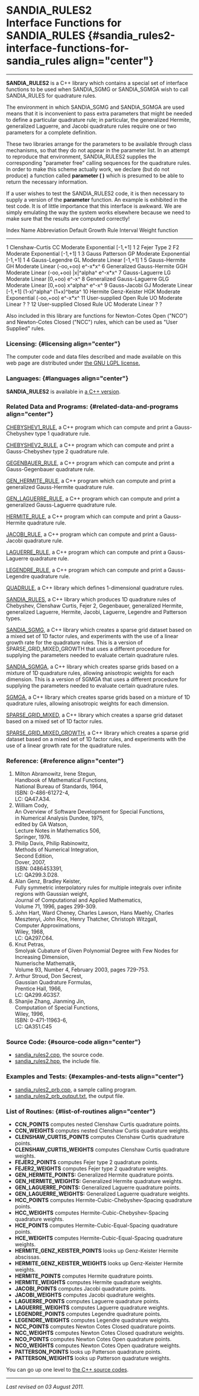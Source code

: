 SANDIA\_RULES2\
Interface Functions for SANDIA\_RULES {#sandia_rules2-interface-functions-for-sandia_rules align="center"}
=====================================

------------------------------------------------------------------------

**SANDIA\_RULES2** is a C++ library which contains a special set of
interface functions to be used when SANDIA\_SGMG or SANDIA\_SGMGA wish
to call SANDIA\_RULES for quadrature rules.

The environment in which SANDIA\_SGMG and SANDIA\_SGMGA are used means
that it is inconvenient to pass extra parameters that might be needed to
define a particular quadrature rule; in particular, the generalized
Hermite, generalized Laguerre, and Jacobi quadrature rules require one
or two parameters for a complete definition.

These two libraries arrange for the parameters to be available through
class mechanisms, so that they do not appear in the parameter list. In
an attempt to reproduce that environment, SANDIA\_RULES2 supplies the
corresponding "parameter free" calling sequences for the quadrature
rules. In order to make this scheme actually work, we declare (but do
not produce) a function called **parameter ( )** which is presumed to be
able to return the necessary information.

If a user wishes to test the SANDIA\_RULES2 code, it is then necessary
to supply a version of the **parameter** function. An example is
exhibited in the test code. It is of little importance that this
interface is awkward. We are simply emulating the way the system works
elsewhere because we need to make sure that the results are computed
correctly!

  Index   Name                         Abbreviation   Default Growth Rule    Interval    Weight function
  ------- ---------------------------- -------------- ---------------------- ----------- --------------------------
  1       Clenshaw-Curtis              CC             Moderate Exponential   \[-1,+1\]   1
  2       Fejer Type 2                 F2             Moderate Exponential   \[-1,+1\]   1
  3       Gauss Patterson              GP             Moderate Exponential   \[-1,+1\]   1
  4       Gauss-Legendre               GL             Moderate Linear        \[-1,+1\]   1
  5       Gauss-Hermite                GH             Moderate Linear        (-oo,+oo)   e^-x\*x^
  6       Generalized Gauss-Hermite    GGH            Moderate Linear        (-oo,+oo)   |x|^alpha^ e^-x\*x^
  7       Gauss-Laguerre               LG             Moderate Linear        \[0,+oo)    e^-x^
  8       Generalized Gauss-Laguerre   GLG            Moderate Linear        \[0,+oo)    x^alpha^ e^-x^
  9       Gauss-Jacobi                 GJ             Moderate Linear        \[-1,+1\]   (1-x)^alpha^ (1+x)^beta^
  10      Hermite Genz-Keister         HGK            Moderate Exponential   (-oo,+oo)   e^-x\*x^
  11      User-supplied Open Rule      UO             Moderate Linear        ?           ?
  12      User-supplied Closed Rule    UC             Moderate Linear        ?           ?

Also included in this library are functions for Newton-Cotes Open
("NCO") and Newton-Cotes Closed ("NCC") rules, which can be used as
"User Supplied" rules.

### Licensing: {#licensing align="center"}

The computer code and data files described and made available on this
web page are distributed under [the GNU LGPL
license.](../../txt/gnu_lgpl.txt)

### Languages: {#languages align="center"}

**SANDIA\_RULES2** is available in [a C++
version](../../cpp_src/sandia_rules2/sandia_rules2.html).

### Related Data and Programs: {#related-data-and-programs align="center"}

[CHEBYSHEV1\_RULE](../../cpp_src/chebyshev1_rule/chebyshev1_rule.html),
a C++ program which can compute and print a Gauss-Chebyshev type 1
quadrature rule.

[CHEBYSHEV2\_RULE](../../cpp_src/chebyshev2_rule/chebyshev2_rule.html),
a C++ program which can compute and print a Gauss-Chebyshev type 2
quadrature rule.

[GEGENBAUER\_RULE](../../cpp_src/gegenbauer_rule/gegenbauer_rule.html),
a C++ program which can compute and print a Gauss-Gegenbauer quadrature
rule.

[GEN\_HERMITE\_RULE](../../cpp_src/gen_hermite_rule/gen_hermite_rule.html),
a C++ program which can compute and print a generalized Gauss-Hermite
quadrature rule.

[GEN\_LAGUERRE\_RULE](../../cpp_src/gen_laguerre_rule/gen_laguerre_rule.html),
a C++ program which can compute and print a generalized Gauss-Laguerre
quadrature rule.

[HERMITE\_RULE](../../cpp_src/hermite_rule/hermite_rule.html), a C++
program which can compute and print a Gauss-Hermite quadrature rule.

[JACOBI\_RULE](../../cpp_src/jacobi_rule/jacobi_rule.html), a C++
program which can compute and print a Gauss-Jacobi quadrature rule.

[LAGUERRE\_RULE](../../cpp_src/laguerre_rule/laguerre_rule.html), a C++
program which can compute and print a Gauss-Laguerre quadrature rule.

[LEGENDRE\_RULE](../../cpp_src/legendre_rule/legendre_rule.html), a C++
program which can compute and print a Gauss-Legendre quadrature rule.

[QUADRULE](../../cpp_src/quadrule/quadrule.html), a C++ library which
defines 1-dimensional quadrature rules.

[SANDIA\_RULES](../../cpp_src/sandia_rules/sandia_rules.html), a C++
library which produces 1D quadrature rules of Chebyshev, Clenshaw
Curtis, Fejer 2, Gegenbauer, generalized Hermite, generalized Laguerre,
Hermite, Jacobi, Laguerre, Legendre and Patterson types.

[SANDIA\_SGMG](../../cpp_src/sandia_sgmg/sandia_sgmg.html), a C++
library which creates a sparse grid dataset based on a mixed set of 1D
factor rules, and experiments with the use of a linear growth rate for
the quadrature rules. This is a version of SPARSE\_GRID\_MIXED\_GROWTH
that uses a different procedure for supplying the parameters needed to
evaluate certain quadrature rules.

[SANDIA\_SGMGA](../../cpp_src/sandia_sgmga/sandia_sgmga.html), a C++
library which creates sparse grids based on a mixture of 1D quadrature
rules, allowing anisotropic weights for each dimension. This is a
version of SGMGA that uses a different procedure for supplying the
parameters needed to evaluate certain quadrature rules.

[SGMGA](../../cpp_src/sgmga/sgmga.html), a C++ library which creates
sparse grids based on a mixture of 1D quadrature rules, allowing
anisotropic weights for each dimension.

[SPARSE\_GRID\_MIXED](../../cpp_src/sparse_grid_mixed/sparse_grid_mixed.html),
a C++ library which creates a sparse grid dataset based on a mixed set
of 1D factor rules.

[SPARSE\_GRID\_MIXED\_GROWTH](../../cpp_src/sparse_grid_mixed_growth/sparse_grid_mixed_growth.html),
a C++ library which creates a sparse grid dataset based on a mixed set
of 1D factor rules, and experiments with the use of a linear growth rate
for the quadrature rules.

### Reference: {#reference align="center"}

1.  Milton Abramowitz, Irene Stegun,\
    Handbook of Mathematical Functions,\
    National Bureau of Standards, 1964,\
    ISBN: 0-486-61272-4,\
    LC: QA47.A34.
2.  William Cody,\
    An Overview of Software Development for Special Functions,\
    in Numerical Analysis Dundee, 1975,\
    edited by GA Watson,\
    Lecture Notes in Mathematics 506,\
    Springer, 1976.
3.  Philip Davis, Philip Rabinowitz,\
    Methods of Numerical Integration,\
    Second Edition,\
    Dover, 2007,\
    ISBN: 0486453391,\
    LC: QA299.3.D28.
4.  Alan Genz, Bradley Keister,\
    Fully symmetric interpolatory rules for multiple integrals over
    infinite regions with Gaussian weight,\
    Journal of Computational and Applied Mathematics,\
    Volume 71, 1996, pages 299-309.
5.  John Hart, Ward Cheney, Charles Lawson, Hans Maehly, Charles
    Mesztenyi, John Rice, Henry Thatcher, Christoph Witzgall,\
    Computer Approximations,\
    Wiley, 1968,\
    LC: QA297.C64.
6.  Knut Petras,\
    Smolyak Cubature of Given Polynomial Degree with Few Nodes for
    Increasing Dimension,\
    Numerische Mathematik,\
    Volume 93, Number 4, February 2003, pages 729-753.
7.  Arthur Stroud, Don Secrest,\
    Gaussian Quadrature Formulas,\
    Prentice Hall, 1966,\
    LC: QA299.4G3S7.
8.  Shanjie Zhang, Jianming Jin,\
    Computation of Special Functions,\
    Wiley, 1996,\
    ISBN: 0-471-11963-6,\
    LC: QA351.C45

### Source Code: {#source-code align="center"}

-   [sandia\_rules2.cpp](sandia_rules2.cpp), the source code.
-   [sandia\_rules2.hpp](sandia_rules2.hpp), the include file.

### Examples and Tests: {#examples-and-tests align="center"}

-   [sandia\_rules2\_prb.cpp](sandia_rules2_prb.cpp), a sample calling
    program.
-   [sandia\_rules2\_prb\_output.txt](sandia_rules2_prb_output.txt), the
    output file.

### List of Routines: {#list-of-routines align="center"}

-   **CCN\_POINTS** computes nested Clenshaw Curtis quadrature points.
-   **CCN\_WEIGHTS** computes nested Clenshaw Curtis quadrature weights.
-   **CLENSHAW\_CURTIS\_POINTS** computes Clenshaw Curtis quadrature
    points.
-   **CLENSHAW\_CURTIS\_WEIGHTS** computes Clenshaw Curtis quadrature
    weights.
-   **FEJER2\_POINTS** computes Fejer type 2 quadrature points.
-   **FEJER2\_WEIGHTS** computes Fejer type 2 quadrature weights.
-   **GEN\_HERMITE\_POINTS:** Generalized Hermite quadrature points.
-   **GEN\_HERMITE\_WEIGHTS:** Generalized Hermite quadrature weights.
-   **GEN\_LAGUERRE\_POINTS:** Generalized Laguerre quadrature points.
-   **GEN\_LAGUERRE\_WEIGHTS:** Generalized Laguerre quadrature weights.
-   **HCC\_POINTS** computes Hermite-Cubic-Chebyshev-Spacing quadrature
    points.
-   **HCC\_WEIGHTS** computes Hermite-Cubic-Chebyshev-Spacing quadrature
    weights.
-   **HCE\_POINTS** computes Hermite-Cubic-Equal-Spacing quadrature
    points.
-   **HCE\_WEIGHTS** computes Hermite-Cubic-Equal-Spacing quadrature
    weights.
-   **HERMITE\_GENZ\_KEISTER\_POINTS** looks up Genz-Keister Hermite
    abscissas.
-   **HERMITE\_GENZ\_KEISTER\_WEIGHTS** looks up Genz-Keister Hermite
    weights.
-   **HERMITE\_POINTS** computes Hermite quadrature points.
-   **HERMITE\_WEIGHTS** computes Hermite quadrature weights.
-   **JACOBI\_POINTS** computes Jacobi quadrature points.
-   **JACOBI\_WEIGHTS** computes Jacobi quadrature weights.
-   **LAGUERRE\_POINTS** computes Laguerre quadrature points.
-   **LAGUERRE\_WEIGHTS** computes Laguerre quadrature weights.
-   **LEGENDRE\_POINTS** computes Legendre quadrature points.
-   **LEGENDRE\_WEIGHTS** computes Legendre quadrature weights.
-   **NCC\_POINTS** computes Newton Cotes Closed quadrature points.
-   **NCC\_WEIGHTS** computes Newton Cotes Closed quadrature weights.
-   **NCO\_POINTS** computes Newton Cotes Open quadrature points.
-   **NCO\_WEIGHTS** computes Newton Cotes Open quadrature weights.
-   **PATTERSON\_POINTS** looks up Patterson quadrature points.
-   **PATTERSON\_WEIGHTS** looks up Patterson quadrature weights.

You can go up one level to [the C++ source codes](../cpp_src.html).

------------------------------------------------------------------------

*Last revised on 03 August 2011.*
